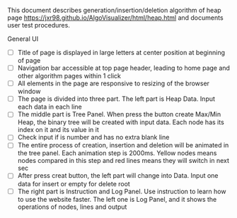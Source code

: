 This document describes generation/insertion/deletion algorithm of heap page https://jxr98.github.io/AlgoVisualizer/html/heap.html and documents user test procedures.

General UI
- [ ] Title of page is displayed in large letters at center position at beginning of page
- [ ] Navigation bar accessible at top page header, leading to home page and other algorithm pages within 1 click
- [ ] All elements in the page are responsive to resizing of the browser window
- [ ] The page is divided into three part. The left part is Heap Data. Input each data in each line
- [ ] The middle part is Tree Panel. When press the button create Max/Min Heap, the binary tree will be created with input data. Each node has its index on it and its value in it
- [ ] Check input if is number and has no extra blank line 
- [ ] The entire process of creation, insertion and deletion will be animated in the tree panel. Each animation step is 2000ms. Yellow nodes means nodes compared in this step and red lines means they will switch in next sec
- [ ] After press creat button, the left part will change into Data. Input one data for insert or empty for delete root
- [ ] The right part is Instruction and Log Panel. Use instruction to learn how to use the website faster. The left one is Log Panel, and it shows the operations of nodes, lines and output